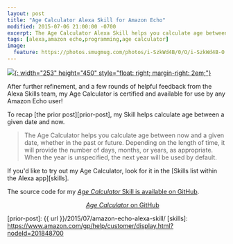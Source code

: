 ```yaml
---
layout: post
title: "Age Calculator Alexa Skill for Amazon Echo"
modified: 2015-07-06 21:00:00 -0700
excerpt: The Age Calculator Alexa Skill helps you calculate age between now and a given date, whether in the past or future.
tags: [alexa,amazon echo,programming,age calculator]
image:
  feature: https://photos.smugmug.com/photos/i-SzkWd4B/0/O/i-SzkWd4B-O.png 
---
```

[![](https://photos.smugmug.com/photos/i-SzkWd4B/0/M/i-SzkWd4B-M.png){: width="253" height="450" style="float: right; margin-right: 2em;"}][image]

After further refinement, and a few rounds of helpful feedback from the Alexa Skills team, my Age Calculator is certified and available for use by any Amazon Echo user! 

To recap [the prior post][prior-post], my Skill helps calculate age between a given date and now.

> The Age Calculator helps you calculate age between now and a given date, whether in the past or future. Depending on the length of time, it will provide the number of days, months, or years, as appropriate. When the year is unspecified, the next year will be used by default.

If you'd like to try out my Age Calculator, look for it in the [Skills list within the Alexa app][skills].

The source code for my [_Age Calculator_ Skill is available on GitHub](https://github.com/MikeChristianson/alexa-age-calculator).

<div style="text-align: center;">
<a class="btn" href="https://github.com/MikeChristianson/alexa-age-calculator" title="Age Calculator Alexa Skill on GitHub" target="_blank"><i class="fa fa-github fa-2x"></i><span style="margin-left: 2em;"><em>Age Calculator</em> on GitHub</span></a>
</div>

[certify]: https://developer.amazon.com/public/solutions/alexa/alexa-skills-kit/docs/publishing-an-alexa-skill#Submitting%20the%20Skill%20for%20Certification
[image]: https://photos.smugmug.com/photos/i-SzkWd4B/0/O/i-SzkWd4B-O.png
[prior-post]: {{ url }}/2015/07/amazon-echo-alexa-skill/
[skills]: https://www.amazon.com/gp/help/customer/display.html?nodeId=201848700

